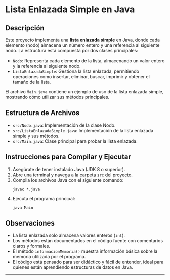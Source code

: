 # Lista Enlazada Simple en Java

## Descripción
Este proyecto implementa una **lista enlazada simple** en Java, donde cada elemento (nodo) almacena un número entero y una referencia al siguiente nodo. La estructura está compuesta por dos clases principales:

- `Nodo`: Representa cada elemento de la lista, almacenando un valor entero y la referencia al siguiente nodo.
- `ListaEnlazadaSimple`: Gestiona la lista enlazada, permitiendo operaciones como insertar, eliminar, buscar, imprimir y obtener el tamaño de la lista.

El archivo `Main.java` contiene un ejemplo de uso de la lista enlazada simple, mostrando cómo utilizar sus métodos principales.

## Estructura de Archivos
- `src/Nodo.java`: Implementación de la clase Nodo.
- `src/ListaEnlazadaSimple.java`: Implementación de la lista enlazada simple y sus métodos.
- `src/Main.java`: Clase principal para probar la lista enlazada.

## Instrucciones para Compilar y Ejecutar
1. Asegúrate de tener instalado Java (JDK 8 o superior).
2. Abre una terminal y navega a la carpeta `src` del proyecto.
3. Compila los archivos Java con el siguiente comando:
   ```
   javac *.java
   ```
4. Ejecuta el programa principal:
   ```
   java Main
   ```

## Observaciones
- La lista enlazada solo almacena valores enteros (`int`).
- Los métodos están documentados en el código fuente con comentarios claros y formales.
- El método `informacionMemoria()` muestra información básica sobre la memoria utilizada por el programa.
- El código está pensado para ser didáctico y fácil de entender, ideal para quienes están aprendiendo estructuras de datos en Java.

--- 